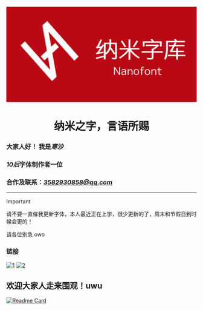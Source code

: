 ![NFLOGO](NANOFONT.png)
<div align=center>
<h1>纳米之字，言语所赐</h1>
</div>

<h3>
  大家人好！ 我是<i>寒沙</i>
</h3>

### *10后*字体制作者一位

### 合作及联系：*3582930858@qq.com*
-----------------

> [!IMPORTANT]
>
> 请不要一直催我更新字体，本人最近正在上学，很少更新的了，周末和节假日到时候会更的！
>
> 请各位别急 owo

### 链接
[![1](https://img.shields.io/badge/爱发电-c749e7?style=flat-square&logo=afdian&logoColor=FFFFFF)](https://afdian.com/a/_NANOFONT_)
[![2](https://img.shields.io/badge/3582930858-%40qq.com-royalblue?style=flat-square&logoColor=f25060)](mailto:3582930858@qq.com)

欢迎大家人走来围观！uwu
--------

[![Readme Card](https://github-readme-stats-one-bice.vercel.app/api?username=Hansha2011&show_icons=true&role=OWNER,ORGANIZATION_MEMBER,COLLABORATOR)](#)
